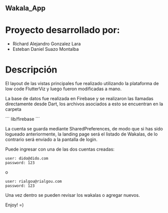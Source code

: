 ## Wakala_App
# Proyecto desarrollado por:

* Richard Alejandro Gonzalez Lara
* Esteban Daniel Suazo Montalba

# Descripción

El layout de las vistas principales fue realizado utilizando la plataforma de low code FlutterViz y luego fueron modificadas a mano.

La base de datos fue realizada en Firebase y se realizaron las llamadas directamente desde Dart, los archivos asociados a esto se encuentran en la carpeta

´´´
lib/firebase
´´´

La cuenta se guarda mediante SharedPreferences, de modo que si has sido logueado anteriormente, la landing page será el listado de Wakalas, de lo contrario
será enviado a la pantalla de login.

Puede ingresar con una de las dos cuentas creadas:

```
user: dido@dido.com
password: 123
```
o

```
user: rialgou@rialgou.com
password: 123
```

Una vez dentro se pueden revisar los wakalas o agregar nuevos.

Enjoy! =) 
